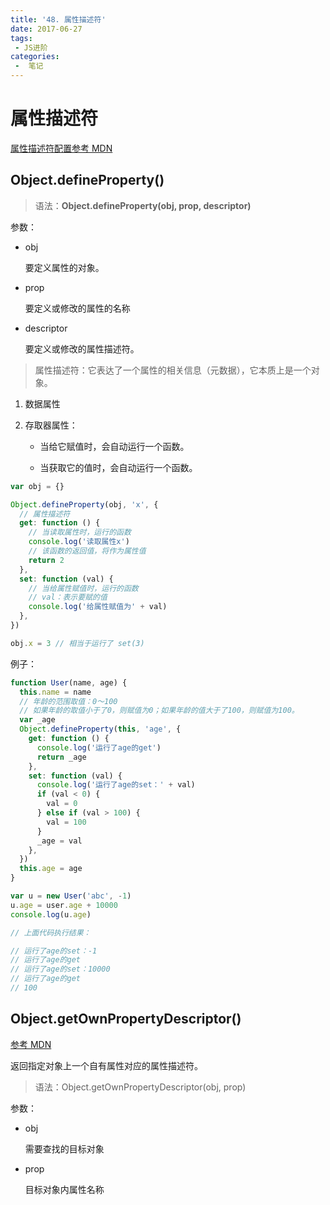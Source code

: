 ```yaml
---
title: '48. 属性描述符'
date: 2017-06-27
tags:
 - JS进阶
categories:
 -  笔记
---
```



# 属性描述符

[属性描述符配置参考 MDN](https://developer.mozilla.org/zh-CN/docs/Web/JavaScript/Reference/Global_Objects/Object/defineProperty)

## Object.defineProperty()

> 语法：**Object.defineProperty(obj, prop, descriptor)**

参数：

- obj

  要定义属性的对象。

- prop

  要定义或修改的属性的名称

- descriptor

  要定义或修改的属性描述符。

> 属性描述符：它表达了一个属性的相关信息（元数据），它本质上是一个对象。

1. 数据属性

2. 存取器属性：

   - 当给它赋值时，会自动运行一个函数。

   - 当获取它的值时，会自动运行一个函数。

```js
var obj = {}

Object.defineProperty(obj, 'x', {
  // 属性描述符
  get: function () {
    // 当读取属性时，运行的函数
    console.log('读取属性x')
    // 该函数的返回值，将作为属性值
    return 2
  },
  set: function (val) {
    // 当给属性赋值时，运行的函数
    // val：表示要赋的值
    console.log('给属性赋值为' + val)
  },
})

obj.x = 3 // 相当于运行了 set(3)
```

例子：

```js
function User(name, age) {
  this.name = name
  // 年龄的范围取值：0～100
  // 如果年龄的取值小于了0，则赋值为0；如果年龄的值大于了100，则赋值为100。
  var _age
  Object.defineProperty(this, 'age', {
    get: function () {
      console.log('运行了age的get')
      return _age
    },
    set: function (val) {
      console.log('运行了age的set：' + val)
      if (val < 0) {
        val = 0
      } else if (val > 100) {
        val = 100
      }
      _age = val
    },
  })
  this.age = age
}

var u = new User('abc', -1)
u.age = user.age + 10000
console.log(u.age)

// 上面代码执行结果：

// 运行了age的set：-1
// 运行了age的get
// 运行了age的set：10000
// 运行了age的get
// 100
```

## Object.getOwnPropertyDescriptor()

[参考 MDN](https://developer.mozilla.org/zh-CN/docs/Web/JavaScript/Reference/Global_Objects/Object/getOwnPropertyDescriptor)

返回指定对象上一个自有属性对应的属性描述符。

> 语法：Object.getOwnPropertyDescriptor(obj, prop)

参数：

- obj 

  需要查找的目标对象

- prop

  目标对象内属性名称
